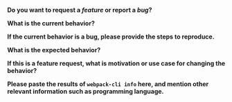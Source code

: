 <!-- Before creating an issue please make sure you are using the latest version of webpack. -->

**Do you want to request a *feature* or report a *bug*?**
<!-- Please ask questions on StackOverflow or the webpack Gitter (https://gitter.im/webpack/webpack). Questions will be closed. -->

**What is the current behavior?**

**If the current behavior is a bug, please provide the steps to reproduce.**
<!-- A great way to do this is to provide your configuration via a GitHub gist. -->

**What is the expected behavior?**

**If this is a feature request, what is motivation or use case for changing the behavior?**

**Please paste the results of `webpack-cli info` here, and mention other relevant information such as programming language.**
